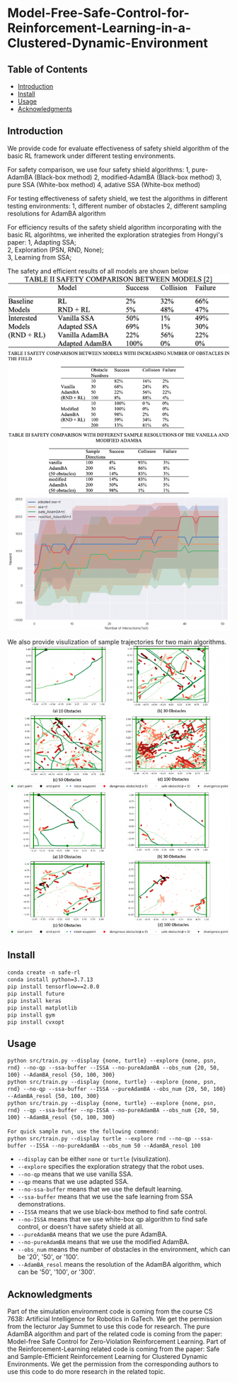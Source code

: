 # Model-Free-Safe-Control-for-Reinforcement-Learning-in-a-Clustered-Dynamic-Environment

## Table of Contents
- [Introduction](#Introduction)
- [Install](#install)
- [Usage](#usage)
- [Acknowledgments](#Acknowledgments)

## Introduction
We provide code for evaluate effectiveness of safety shield algorithm of the basic RL framework under different testing environments.

For safety comparison, we use four safety shield algorithms:
1, pure-AdamBA (Black-box method)
2, modified-AdamBA (Black-box method)
3, pure SSA (White-box method)
4, adative SSA (White-box method)

For testing effectiveness of safety shield, we test the algorithms in different testing environments:
1, different number of obstacles 
2, different sampling resolutions for AdamBA algorithm

For efficiency results of the safety shield algorithm incorporating with the basic RL algorihtms, we inherited the exploration strategies from Hongyi's paper:
1, Adapting SSA;  
2, Exploration (PSN, RND, None);  
3, Learning from SSA;  


The safety and efficient results of all models are shown below
![SafetyComparison_Models](docs/SafetyComparison-Models.png)
![SafetyComparison_NumbersofObstacles](docs/SafetyComparison-NumbersofObstacles.png)
![SafetyComparison_SampleResolutions](docs/SafetyComparison-SampleResolutions.png)
![efficiency_result](docs/EfficiencyResults.png)

We also provide visulization of sample trajectories for two main algorithms.
![trajectories_ModifiedAdamBA](docs/SampleTrajectoriesModifiedAdamBA.png)
![trajectories_VanillaAdamBA](docs/SampleTrajectoriesVanillaAdamBA.png)


## Install

```
conda create -n safe-rl
conda install python=3.7.13
pip install tensorflow==2.0.0
pip install future
pip install keras
pip install matplotlib
pip install gym
pip install cvxopt
```

## Usage

```
python src/train.py --display {none, turtle} --explore {none, psn, rnd} --no-qp --ssa-buffer --ISSA --no-pureAdamBA --obs_num {20, 50, 100} --AdamBA_resol {50, 100, 300}
python src/train.py --display {none, turtle} --explore {none, psn, rnd} --no-qp --ssa-buffer --ISSA --pureAdamBA --obs_num {20, 50, 100} --AdamBA_resol {50, 100, 300}
python src/train.py --display {none, turtle} --explore {none, psn, rnd} --qp --ssa-buffer --np-ISSA --no-pureAdamBA --obs_num {20, 50, 100} --AdamBA_resol {50, 100, 300}

For quick sample run, use the following commend:
python src/train.py --display turtle --explore rnd --no-qp --ssa-buffer --ISSA --no-pureAdamBA --obs_num 50 --AdamBA_resol 100

```

- `--display` can be either `none` or `turtle` (visulization).
- `--explore` specifies the exploration strategy that the robot uses. 
- `--no-qp` means that we use vanilla SSA.
- `--qp` means that we use adapted SSA.
- `--no-ssa-buffer` means that we use the default learning.
- `--ssa-buffer` means that we use the safe learning from SSA demonstrations.
- `--ISSA` means that we use black-box method to find safe control. 
- `--no-ISSA` means that we use white-box qp algorithm to find safe control, or doesn't have safety shield at all. 
- `--pureAdamBA` means that we use the pure AdamBA.
- `--no-pureAdamBA` means that we use the modified AdamBA.
- `--obs_num` means the number of obstacles in the environment, which can be '20', '50', or '100'.
- `--AdamBA_resol` means the resolution of the AdamBA algorithm, which can be '50', '100', or '300'.


## Acknowledgments
Part of the simulation environment code is coming from the course CS 7638: Artificial Intelligence for Robotics in GaTech. We get the permission from the lecturor Jay Summet to use this code for research. The pure AdamBA algorithm and part of the related code is coming from the paper: Model-free Safe Control for Zero-Violation Reinforcement Learning. Part of the Reinforcement-Learning related code is coming from the paper: Safe and Sample-Efficient Reinforcement Learning for Clustered Dynamic Environments. We get the permission from the corresponding authors to use this code to do more research in the related topic.
